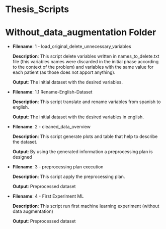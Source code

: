 # Thesis_Scripts

# Without_data_augmentation Folder
* **Filename**: 1 - load_original_delete_unnecessary_variables

  **Description**: This script delete variables written in names_to_delete.txt file (this variables names were discarded in the initial phase according to the context of the problem) and variables with the same value for each patient (as those does not apport anything).

  **Output**: The initial dataset with the desired variables.

*  **Filename**: 1.1 Rename-English-Dataset

    **Description**: This script translate and rename variables from spanish to english.

    **Output**: The initial dataset with the desired variables in english.

*  **Filename**: 2 - cleaned_data_overview

    **Description**: This script generate plots and table that help to describe the dataset.

    **Output**: By using the generated information a preprocessing plan is designed

*  **Filename**: 3 - preprocessing plan execution

    **Description**: This script apply the preprocessing plan.

    **Output**: Preprocessed dataset

*  **Filename**: 4 - First Experiment ML

    **Description**: This script run first machine learning experiment (without data augmentation)

    **Output**: Preprocessed dataset







